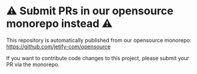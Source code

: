 # ⚠️ Submit PRs in our opensource monorepo instead ⚠️

This repository is automatically published from our opensource monorepo:
https://github.com/jetify-com/opensource

If you want to contribute code changes to this project, please submit your
PR via the monorepo.
